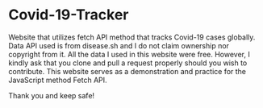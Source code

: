 # Covid-19-Tracker
Website that utilizes fetch API method that tracks Covid-19 cases globally. Data API used is from disease.sh and I do not claim ownership nor copyright from it. 
All the data I used in this website were free. However, I kindly ask that you clone and pull a request properly should you wish to contribute. This website serves as a demonstration and practice for the JavaScript method Fetch API.

Thank you and keep safe!
